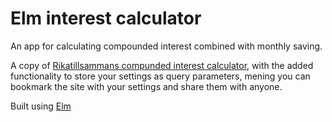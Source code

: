 # Elm interest calculator

An app for calculating compounded interest combined with monthly saving.

A copy of [Rikatillsammans compunded interest calculator](https://rikatillsammans.se/verktyg/kalkylator-rakna-pa-ranta-pa-ranta/), with the added functionality to store your settings as query parameters, mening you can bookmark the site with your settings and share them with anyone.

Built using [Elm](https://elm-lang.org/)
